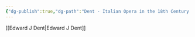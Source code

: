 ```yaml
---
{"dg-publish":true,"dg-path":"Dent - Italian Opera in the 18th Century.md","permalink":"/dent-italian-opera-in-the-18th-century/"}
---
```


[[Edward J Dent\|Edward J Dent]]